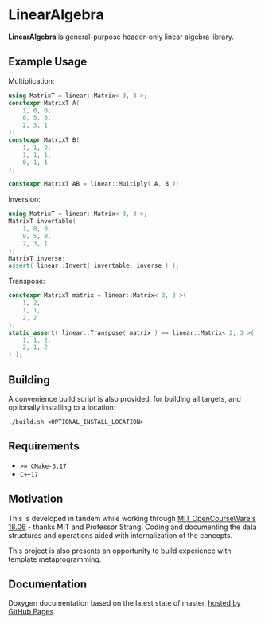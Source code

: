 # LinearAlgebra

**LinearAlgebra** is general-purpose header-only linear algebra library.

## Example Usage

Multiplication:
```cpp
using MatrixT = linear::Matrix< 3, 3 >;
constexpr MatrixT A(
    1, 0, 0,
    0, 5, 0,
    2, 3, 1
);
constexpr MatrixT B(
    1, 1, 0,
    1, 1, 1,
    0, 1, 1
);

constexpr MatrixT AB = linear::Multiply( A, B );
```

Inversion:
```cpp
using MatrixT = linear::Matrix< 3, 3 >;
MatrixT invertable(
    1, 0, 0,
    0, 5, 0,
    2, 3, 1
);
MatrixT inverse;
assert( linear::Invert( invertable, inverse ) );
```

Transpose:
```cpp
constexpr MatrixT matrix = linear::Matrix< 3, 2 >(
    1, 2,
    1, 1,
    2, 2
);
static_assert( linear::Transpose( matrix ) == linear::Matrix< 2, 3 >(
    1, 1, 2,
    2, 1, 2
) );
```

## Building

A convenience build script is also provided, for building all targets, and optionally installing to a location:
```
./build.sh <OPTIONAL_INSTALL_LOCATION>
```
## Requirements

- `>= CMake-3.17`
- `C++17`

## Motivation

This is developed in tandem while working through [MIT OpenCourseWare's 18.06](https://ocw.mit.edu/courses/mathematics/18-06-linear-algebra-spring-2010/) - thanks MIT and Professor Strang!  Coding and documenting the data structures and operations aided with internalization of the concepts. 

This project is also presents an opportunity to build experience with template metaprogramming.

## Documentation

Doxygen documentation based on the latest state of master, [hosted by GitHub Pages](https://moddyz.github.io/LinearAlgebra/).

